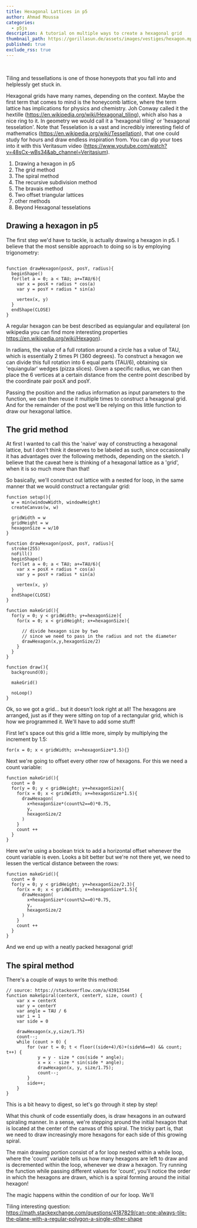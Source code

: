 ```yaml
---
title: Hexagonal Lattices in p5
author: Ahmad Moussa
categories:
  - p5js
description: A tutorial on multiple ways to create a hexagonal grid
thumbnail_path: https://gorillasun.de/assets/images/vestiges/hexagon.mp4
published: true
exclude_rss: true
---
```


<span class="image fit" style="margin: 0 0 1em 0; padding: 0 0 0 0;">
  <img class="viewable" src="https://gorillasun.de/assets/images/hexagons/jewels.png" alt="">
</span>


<div class="row gtr-50 gtr-uniform">
	<div class="col-6">
		<span class="image fit" style="margin: 0 0 1em 0; padding: 0 0 0 0;">
			<img class="viewable" src="https://gorillasun.de/assets/images/hexagons/roses.png" alt="">
		</span>
	</div>
	<div class="col-6">
		<span class="image fit" style="margin: 0 0 1em 0; padding: 0 0 0 0;">
			<img class="viewable" src="https://gorillasun.de/assets/images/hexagons/jestercap.png" alt="">
		</span>
	</div>
</div>

<span class="image fit" style="margin: 0 0 1em 0; padding: 0 0 0 0;">
  <img class="viewable" src="https://gorillasun.de/assets/images/hexagons/texture.png" alt="">
</span>

<span class="image fit" style="margin: 0 0 1em 0; padding: 0 0 0 0;">
  <img class="viewable" src="https://gorillasun.de/assets/images/hexagons/texture2.png" alt="">
</span>


<div class="row gtr-50 gtr-uniform">
	<div class="col-6">
		<span class="image fit" style="margin: 0 0 1em 0; padding: 0 0 0 0;">
			<img class="viewable" src="https://gorillasun.de/assets/images/hexagons/abstractvegetation.png" alt="">
		</span>
	</div>
	<div class="col-6">
		<span class="image fit" style="margin: 0 0 1em 0; padding: 0 0 0 0;">
			<img class="viewable" src="https://gorillasun.de/assets/images/hexagons/abstractvegetation2.png" alt="">
		</span>
	</div>
</div>

<div class="row gtr-50 gtr-uniform">
	<div class="col-6">
		<span class="image fit" style="margin: 0 0 1em 0; padding: 0 0 0 0;">
			<img class="viewable" src="https://gorillasun.de/assets/images/hexagons/tiles1.png" alt="">
		</span>
	</div>
	<div class="col-6">
		<span class="image fit" style="margin: 0 0 1em 0; padding: 0 0 0 0;">
			<img class="viewable" src="https://gorillasun.de/assets/images/hexagons/tiles2.png" alt="">
		</span>
	</div>
</div>

<div class="row gtr-50 gtr-uniform">
	<div class="col-6">
		<span class="image fit" style="margin: 0 0 1em 0; padding: 0 0 0 0;">
			<img class="viewable" src="https://gorillasun.de/assets/images/hexagons/tiles3.png" alt="">
		</span>
	</div>
	<div class="col-6">
		<span class="image fit" style="margin: 0 0 1em 0; padding: 0 0 0 0;">
			<img class="viewable" src="https://gorillasun.de/assets/images/hexagons/tiles4.png" alt="">
		</span>
	</div>
</div>

<span class="image fit" style="margin: 0 0 1em 0; padding: 0 0 0 0;">
  <img class="viewable" src="https://gorillasun.de/assets/images/hexagons/tiles.png" alt="">
</span>

Tiling and tessellations is one of those honeypots that you fall into and helplessly get stuck in.

Hexagonal grids have many names, depending on the context. Maybe the first term that comes to mind is the honeycomb lattice, where the term lattice has implications for physics and chemistry. Joh Conway called it the hextille (https://en.wikipedia.org/wiki/Hexagonal_tiling),  which also has a nice ring to it. In geometry we would call it a 'hexagonal tiling' or 'hexagonal tesselation'. Note that Tesselation is a vast and incredibly interesting field of mathematics (https://en.wikipedia.org/wiki/Tessellation), that one could study for hours and draw endless inspiration from. You can dip your toes into it with this Veritasum video (https://www.youtube.com/watch?v=48sCx-wBs34&ab_channel=Veritasium).



1. Drawing a hexagon in p5
2. The grid method
3. The spiral method
4. The recursive subdivision method
5. The bravais method
6. Two offset triangular lattices
7. other methods
10. Beyond Hexagonal tesselations


<h2>Drawing a hexagon in p5</h2>

The first step we'd have to tackle, is actually drawing a hexagon in p5. I believe that the most sensible approach to doing so is by employing trigonometry:

<pre><code>
function drawHexagon(posX, posY, radius){
  beginShape()
  for(let a = 0; a < TAU; a+=TAU/6){
    var x = posX + radius * cos(a)
    var y = posY + radius * sin(a)

    vertex(x, y)
  }
  endShape(CLOSE)
}
</code></pre>

A regular hexagon can be best described as equiangular and equilateral (on wikipedia you can find more interesting properties https://en.wikipedia.org/wiki/Hexagon).

In radians, the value of a full rotation around a circle has a value of TAU, which is essentially 2 times PI (360 degrees). To construct a hexagon we can divide this full rotation into 6 equal parts (TAU/6), obtaining six 'equiangular' wedges (pizza slices). Given a specific radius, we can then place the 6 vertices at a certain distance from the centre point described by the coordinate pair posX and posY.

Passing the position and the radius information as input parameters to the function, we can then reuse it multiple times to construct a hexagonal grid. And for the remainder of the post we'll be relying on this little function to draw our hexagonal lattice.


<h2>The grid method</h2>

At first I wanted to call this the 'naive' way of constructing a hexagonal lattice, but I don't think it deserves to be labeled as such, since occasionally it has advantages over the following methods, depending on the sketch. I believe that the caveat here is thinking of a hexagonal lattice as a 'grid', when it is so much more than that!

So basically, we'll construct out lattice with a nested for loop, in the same manner that we would construct a rectangular grid:

<pre><code>function setup(){
  w = min(windowWidth, windowHeight)
  createCanvas(w, w)

  gridWidth = w
  gridHeight = w
  hexagonSize = w/10
}

function drawHexagon(posX, posY, radius){
  stroke(255)
  noFill()
  beginShape()
  for(let a = 0; a < TAU; a+=TAU/6){
    var x = posX + radius * cos(a)
    var y = posY + radius * sin(a)

    vertex(x, y)
  }
  endShape(CLOSE)
}

function makeGrid(){
  for(y = 0; y < gridWidth; y+=hexagonSize){
    for(x = 0; x < gridHeight; x+=hexagonSize){

      // divide hexagon size by two
      // since we need to pass in the radius and not the diameter
      drawHexagon(x,y,hexagonSize/2)
    }
  }
}

function draw(){
  background(0);

  makeGrid()

  noLoop()
}
</code></pre>

Ok, so we got a grid... but it doesn't look right at all! The hexagons are arranged, just as if they were sitting on top of a rectangular grid, which is how we programmed it. We'll have to add some stuff!

First let's space out this grid a little more, simply by multiplying the increment by 1.5:

<pre><code>for(x = 0; x < gridWidth; x+=hexagonSize*1.5){}
</code></pre>

Next we're going to offset every other row of hexagons. For this we need a count variable:

<pre><code>function makeGrid(){
  count = 0
  for(y = 0; y < gridHeight; y+=hexagonSize){
    for(x = 0; x < gridWidth; x+=hexagonSize*1.5){
      drawHexagon(
        x+hexagonSize*(count%2==0)*0.75,
        y,
        hexagonSize/2
      )
    }
    count ++
  }
}
</code></pre>

Here we're using a boolean trick to add a horizontal offset whenever the count variable is even. Looks a bit better but we're not there yet, we need to lessen the vertical distance between the rows:

<pre><code>function makeGrid(){
  count = 0
  for(y = 0; y < gridHeight; y+=hexagonSize/2.3){
    for(x = 0; x < gridWidth; x+=hexagonSize*1.5){
      drawHexagon(
        x+hexagonSize*(count%2==0)*0.75,
        y,
        hexagonSize/2
      )
    }
    count ++
  }
}
</code></pre>

And we end up with a neatly packed hexagonal grid!

<!--
First things first, to be able to perfectly align these hexagons we need to know to figure out a number. This number being the ratio of the distance of the hexagon centre to the midpoint of any edge, and the radius of the enclosing circle.
-->

<h2>The spiral method</h2>

There's a couple of ways to write this method:

<pre><code>// source: https://stackoverflow.com/a/43913544
function makeSpiral(centerX, centerY, size, count) {
    var x = centerX
    var y = centerY
    var angle = TAU / 6
    var i = 1
    var side = 0

    drawHexagon(x,y,size/1.75)
    count--;
    while (count > 0) {
        for (var t = 0; t < floor((side+4)/6)+(side%6==0) && count; t++) {
            y = y - size * cos(side * angle);
            x = x - size * sin(side * angle);
            drawHexagon(x, y, size/1.75);
            count--;
        }
        side++;
    }
}
</code></pre>

This is a bit heavy to digest, so let's go through it step by step!

What this chunk of code essentially does, is draw hexagons in an outward spiraling manner. In a sense, we're stepping around the initial hexagon that is located at the center of the canvas of this spiral. The tricky part is, that we need to draw increasingly more hexagons for each side of this growing spiral.

The main drawing portion consist of a for loop nested within a while loop, where the 'count' variable tells us how many hexagons are left to draw and is decremented within the loop, whenever we draw a hexagon. Try running the function while passing different values for 'count', you'll notice the order in which the hexagons are drawn, which is a spiral forming around the initial hexagon!

The magic happens within the condition of our for loop. We'll









Tiling interesting question: https://math.stackexchange.com/questions/4187829/can-one-always-tile-the-plane-with-a-regular-polygon-a-single-other-shape
